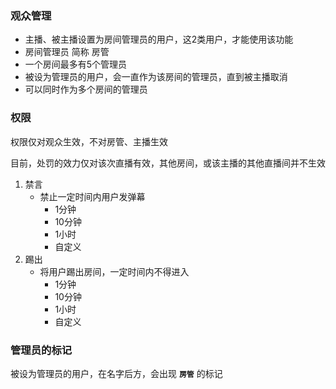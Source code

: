 ### 观众管理
* 主播、被主播设置为房间管理员的用户，这2类用户，才能使用该功能
* 房间管理员 简称 房管
* 一个房间最多有5个管理员
* 被设为管理员的用户，会一直作为该房间的管理员，直到被主播取消
* 可以同时作为多个房间的管理员

### 权限
权限仅对观众生效，不对房管、主播生效

目前，处罚的效力仅对该次直播有效，其他房间，或该主播的其他直播间并不生效

1. 禁言
	* 禁止一定时间内用户发弹幕
		* 1分钟
		* 10分钟
		* 1小时
		* 自定义
2. 踢出
	* 将用户踢出房间，一定时间内不得进入
		* 1分钟
		* 10分钟
		* 1小时
		* 自定义


### 管理员的标记
被设为管理员的用户，在名字后方，会出现 **`房管`** 的标记



